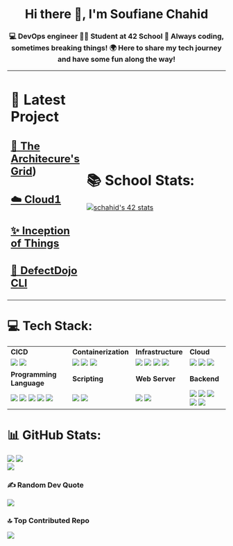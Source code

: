 <h1 align="center">Hi there 👋, I'm Soufiane Chahid</h1>
<h3 align="center">💻 DevOps engineer 👨‍🎓 Student at 42 School 🚀 Always coding, sometimes breaking things! 🌍 Here to share my tech journey and have some fun along the way!</h3>

<table>
  <tr>
    <td width="30%">

# 🚀 Latest Project
## [ 🌃 The Architecure's Grid](https://github.com/chahid001/The-Architects-Grid/tree/main))
## [ ☁️ Cloud1](https://github.com/chahid001/42-Cloud1)
## [✨ Inception of Things](https://github.com/chahid001/42Inception-of-Things)
## [ 🌱 DefectDojo CLI](https://github.com/chahid001/DefectDojo-CLI)

  </td>
  <td width="70%">

# 📚 School Stats:
[![schahid's 42 stats](https://badge.mediaplus.ma/darkblue/schahid)](https://github.com/oakoudad/badge42)

  </td>
  </tr>
</table>

# 💻 Tech Stack:

<table>
  <tr>
    <td><strong>CICD</strong></td>
    <td><strong>Containerization</strong></td>
    <td><strong>Infrastructure</strong></td>
    <td><strong>Cloud</strong></td>
  </tr>
  <tr>
    <td>
      <img src="https://img.shields.io/badge/Jenkins-D24939?style=for-the-badge&logo=Jenkins&logoColor=white" /> 
      <img src="https://img.shields.io/badge/GitLab-330F63?style=for-the-badge&logo=gitlab&logoColor=white" />
    </td>
    <td>
      <img src="https://img.shields.io/badge/docker-%230db7ed.svg?style=for-the-badge&logo=docker&logoColor=white" /> 
      <img src="https://img.shields.io/badge/kubernetes-%23326ce5.svg?style=for-the-badge&logo=kubernetes&logoColor=white" />
      <img src="https://img.shields.io/badge/rancher-%230075A8.svg?style=for-the-badge&logo=rancher&logoColor=white" />
    </td>
    <td>
      <img src="https://img.shields.io/badge/ansible-%231A1918.svg?style=for-the-badge&logo=ansible&logoColor=white" />
      <img src="https://img.shields.io/badge/terraform-%235835CC.svg?style=for-the-badge&logo=terraform&logoColor=white" />
      <img src="https://img.shields.io/badge/vagrant-%231563FF.svg?style=for-the-badge&logo=vagrant&logoColor=white" />
      <img src="https://img.shields.io/badge/Linux-FCC624?style=for-the-badge&logo=linux&logoColor=black" />
    </td>
    <td>
      <img src="https://img.shields.io/badge/azure-%230072C6.svg?style=for-the-badge&logo=azure-devops&logoColor=white" />
      <img src="https://img.shields.io/badge/Google_Cloud-4285F4?style=for-the-badge&logo=google-cloud&logoColor=white" />
      <img src="https://img.shields.io/badge/Amazon_AWS-FF9900?style=for-the-badge&logo=amazonaws&logoColor=white" />
    </td>
  </tr>
  <tr>
    <td><strong>Programming Language</strong></td>
    <td><strong>Scripting</strong></td>
    <td><strong>Web Server</strong></td>
    <td><strong>Backend</strong></td>
  </tr>
  <tr>
    <td>
      <img src="https://img.shields.io/badge/c-%2300599C.svg?style=for-the-badge&logo=c&logoColor=white" />
      <img src="https://img.shields.io/badge/c++-%2300599C.svg?style=for-the-badge&logo=c%2B%2B&logoColor=white" />
      <img src="https://img.shields.io/badge/go-%2300ADD8.svg?style=for-the-badge&logo=go&logoColor=white" />
      <img src="https://img.shields.io/badge/typescript-%23007ACC.svg?style=for-the-badge&logo=typescript&logoColor=white" />
      <img src="https://img.shields.io/badge/Ruby-CC342D?style=for-the-badge&logo=ruby&logoColor=white" />
    </td>
    <td>
      <img src="https://img.shields.io/badge/python-3670A0?style=for-the-badge&logo=python&logoColor=ffdd54" />
      <img src="https://img.shields.io/badge/shell_script-%23121011.svg?style=for-the-badge&logo=gnu-bash&logoColor=white" />
    </td>
    <td>
      <img src="https://img.shields.io/badge/nginx-%23009639.svg?style=for-the-badge&logo=nginx&logoColor=white" />
      <img src="https://img.shields.io/badge/apache-%23D42029.svg?style=for-the-badge&logo=apache&logoColor=white" />
    </td>
    <td>
      <img src="https://img.shields.io/badge/nestjs-%23E0234E.svg?style=for-the-badge&logo=nestjs&logoColor=white" />
      <img src="https://img.shields.io/badge/MongoDB-%234ea94b.svg?style=for-the-badge&logo=mongodb&logoColor=white" />
      <img src="https://img.shields.io/badge/mysql-%2300f.svg?style=for-the-badge&logo=mysql&logoColor=white" />
      <img src="https://img.shields.io/badge/postgres-%23316192.svg?style=for-the-badge&logo=postgresql&logoColor=white" />
      <img src="https://img.shields.io/badge/MariaDB-003545?style=for-the-badge&logo=mariadb&logoColor=white" />
    </td>
  </tr>
</table>

# 📊 GitHub Stats:
![](https://github-readme-stats.vercel.app/api?username=chahid001&theme=dark&hide_border=false&include_all_commits=false&count_private=false)
![](https://github-readme-stats.vercel.app/api/top-langs/?username=chahid001&theme=dark&hide_border=false&include_all_commits=false&count_private=false&layout=compact)<br/>
![](https://github-readme-streak-stats.herokuapp.com/?user=chahid001&theme=dark&hide_border=false)<br/>

### ✍️ Random Dev Quote
![](https://quotes-github-readme.vercel.app/api?type=vetical&theme=radical)

### 🔝 Top Contributed Repo
![](https://github-contributor-stats.vercel.app/api?username=chahid001&limit=5&theme=dark&combine_all_yearly_contributions=true)
